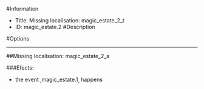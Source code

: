 #Information
 - Title: Missing localisation: magic_estate_2_t
 - ID: magic_estate.2
#Description

#Options

___
##Missing localisation: magic_estate_2_a

###Efects:<ul><li>the event ˻magic_estate.1˼ happens</li></ul>
